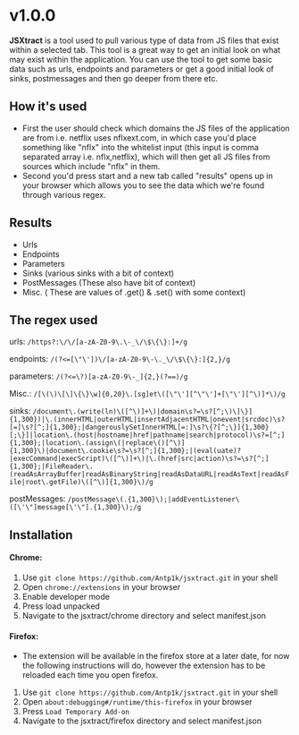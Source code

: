 # v1.0.0
**JSXtract** is a tool used to pull various type of data from JS files that exist within a selected tab. This tool is a great way to get an initial look on what may exist within the application. You can use the tool to get some basic data such as urls, endpoints and parameters or get a good initial look of sinks, postmessages and then go deeper from there etc.

## How it's used
- First the user should check which domains the JS files of the application are from i.e. netflix uses nflxext.com, in which case you'd place something like "nflx" into the whitelist input (this input is comma separated array i.e. nflx,netflix), which will then get all JS files from sources which include "nflx" in them.
- Second you'd press start and a new tab called "results" opens up in your browser which allows you to see the data which we're found through various regex.

## Results
- Urls
- Endpoints
- Parameters
- Sinks (various sinks with a bit of context)
- PostMessages (These also have bit of context)
- Misc. ( These are values of .get() & .set() with some context)

## The regex used
urls: `/https?:\/\/[a-zA-Z0-9\.\-_\/\$\{\}:]+/g`

endpoints: `/(?<=[\"\'])\/[a-zA-Z0-9\-\._\/\$\{\}:]{2,}/g`

parameters: `/(?<=\?)[a-zA-Z0-9\-_]{2,}(?==)/g`

Misc.: `/[\(\)\[\]\{\}\w]{0,20}\.[sg]et\([\"\'][^\"\']+[\"\'][^\)]*\)/g`

sinks: `/document\.(write(ln)\([^\)]+\)|domain\s?=\s?[^;\)\]\}]{1,300})|\.(innerHTML|outerHTML|insertAdjacentHTML|onevent|srcdoc)\s?[=]\s?[^;]{1,300};|dangerouslySetInnerHTML[=:]\s?\{?[^;\}]{1,300}[;\}]|location\.(host|hostname|href|pathname|search|protocol)\s?=[^;]{1,300};|location\.(assign\(|replace\()[^\)]{1,300}\)|document\.cookie\s?=\s?[^;]{1,300};|(eval(uate)?|execCommand|execScript)\([^\)]+\)|\.(href|src|action)\s?=\s?[^;]{1,300};|FileReader\.(readAsArrayBuffer|readAsBinaryString|readAsDataURL|readAsText|readAsFile|root\.getFile)\([^\)]{1,300}\)/g`

postMessages: `/postMessage\(.{1,300}\);|addEventListener\([\'\"]message[\'\"].{1,300}\);/g`

## Installation
#### Chrome:
1. Use `git clone https://github.com/Antp1k/jsxtract.git` in your shell
2. Open `chrome://extensions` in your browser
3. Enable developer mode
4. Press load unpacked
5. Navigate to the jsxtract/chrome directory and select manifest.json

#### Firefox:
- The extension will be available in the firefox store at a later date, for now the following instructions will do, however the extension has to be reloaded each time you open firefox.
1. Use `git clone https://github.com/Antp1k/jsxtract.git` in your shell
2. Open `about:debugging#/runtime/this-firefox` in your browser
3. Press `Load Temporary Add-on`
4. Navigate to the jsxtract/firefox directory and select manifest.json
